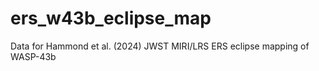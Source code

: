 # ers_w43b_eclipse_map
Data for Hammond et al. (2024) JWST MIRI/LRS ERS eclipse mapping of WASP-43b
